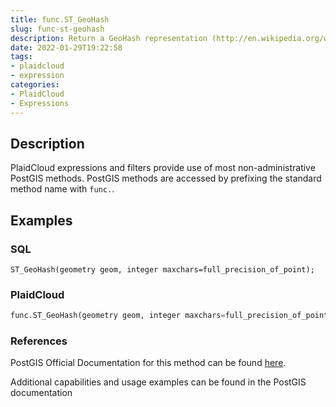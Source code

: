 ```yaml
---
title: func.ST_GeoHash
slug: func-st-geohash
description: Return a GeoHash representation (http://en.wikipedia.org/wiki/Geohash) of the geometry
date: 2022-01-29T19:22:58
tags:
- plaidcloud
- expression
categories:
- PlaidCloud
- Expressions
---
```



## Description


PlaidCloud expressions and filters provide use of most non-administrative PostGIS methods. PostGIS methods are accessed by prefixing the standard method name with `func.`.



## Examples


### SQL



```
ST_GeoHash(geometry geom, integer maxchars=full_precision_of_point);
```


### PlaidCloud



```python
func.ST_GeoHash(geometry geom, integer maxchars=full_precision_of_point)
```


### References


PostGIS Official Documentation for this method can be found [here](https://postgis.net/docs/manual-3.1/ST_GeoHash.html).



Additional capabilities and usage examples can be found in the PostGIS documentation

